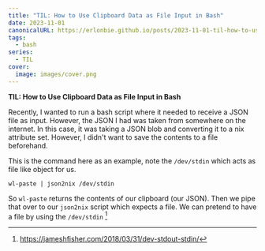 ```yaml
---
title: "TIL: How to Use Clipboard Data as File Input in Bash"
date: 2023-11-01
canonicalURL: https://erlonbie.github.io/posts/2023-11-01-til-how-to-use-clipboard-data-as-file-input-in-bash
tags:
  - bash
series:
  - TIL
cover:
  image: images/cover.png
---
```


**TIL: How to Use Clipboard Data as File Input in Bash**

Recently, I wanted to run a bash script where it needed to receive a JSON file as input. However, the JSON I had
was taken from somewhere on the internet. In this case, it was taking a JSON blob and converting it to a nix attribute
set. However, I didn't want to save the contents to a file beforehand.

This is the command here as an example, note the `/dev/stdin` which acts as file like object for us.

```
wl-paste | json2nix /dev/stdin
```

So `wl-paste` returns the contents of our clipboard (our JSON). Then we pipe that over to our `json2nix` script which
expects a file. We can pretend to have a file by using the `/dev/stdin` [^1]

[^1]: https://jameshfisher.com/2018/03/31/dev-stdout-stdin/

